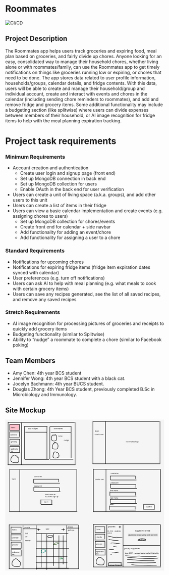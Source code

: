 # Roommates

![CI/CD](https://github.com/ubc-cpsc455-2024S/project-05_bus/actions/workflows/main.yml/badge.svg)

## Project Description
The Roommates app helps users track groceries and expiring food, meal plan based on groceries, and fairly divide up chores. Anyone looking for an easy, consolidated way to manage their household chores, whether living alone or with roommates/family, can use the Roommates app to get timely notifications on things like groceries running low or expiring, or chores that need to be done. The app stores data related to user profile information, households/groups, calendar details, and fridge contents. With this data, users will be able to create and manage their household/group and individual account, create and interact with events and chores in the calendar (including sending chore reminders to roommates), and add and remove fridge and grocery items. Some additional functionality may include a budgeting section (like splitwise) where users can divide expenses between members of their household, or AI image recognition for fridge items to help with the meal planning expiration tracking.

# Project task requirements
### Minimum Requirements
- Account creation and authentication
  - Create user login and signup page (front end)
  - Set up MongoDB connection in back end
  - Set up MongoDB collection for users
  - Enable OAuth in the back end for user verification
- Users can create a unit of living space (a.k.a. groups), and add other users to this unit
- Users can create a list of items in their fridge
- Users can view a basic calendar implementation and create events (e.g. assigning chores to users)
  - Set up MongoDB collection for chores/events
  - Create front end for calendar + side navbar
  - Add functionality for adding an event/chore
  - Add functionality for assigning a user to a chore
### Standard Requirements 
- Notifications for upcoming chores
- Notifications for expiring fridge items (fridge item expiration dates synced with calendar)
- User preferences (e.g. turn off notifications)
- Users can ask AI to help with meal planning (e.g. what meals to cook with certain grocery items)
- Users can save any recipes generated, see the list of all saved recipes, and remove any saved recipes
### Stretch Requirements
- AI image recognition for processing pictures of groceries and receipts to quickly add grocery items
- Budgeting functionality (similar to Splitwise)
- Ability to “nudge” a roommate to complete a chore (similar to Facebook poking)

## Team Members
- Amy Chen: 4th year BCS student
- Jennifer Wong: 4th year BCS student with a black cat.
- Jocelyn Bachmann: 4th year BUCS student.
- Douglas Zhong: 4th Year BCS student, previously completed B.Sc in Microbiology and Immunology.

## Site Mockup
<img src ="images/prototype.png">



